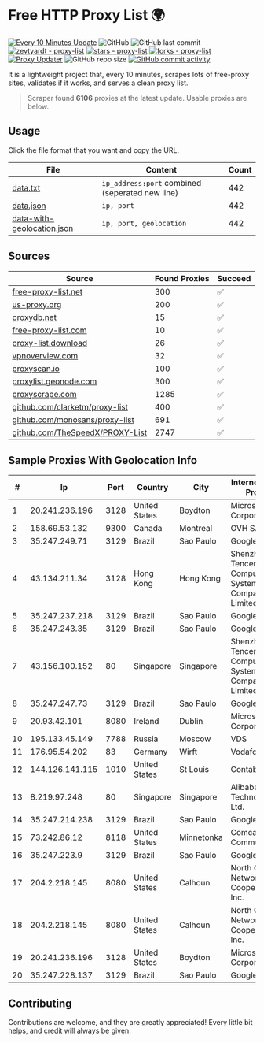 
# Free HTTP Proxy List 🌍

[![Every 10 Minutes Update](https://github.com/mertguvencli/http-proxy-list/actions/workflows/main.yml/badge.svg?branch=main)](https://github.com/mertguvencli/http-proxy-list/actions/workflows/main.yml)
![GitHub](https://img.shields.io/github/license/mertguvencli/http-proxy-list)
![GitHub last commit](https://img.shields.io/github/last-commit/mertguvencli/http-proxy-list)
[![zevtyardt - proxy-list](https://img.shields.io/static/v1?label=zevtyardt&message=proxy-list&color=blue&logo=github)](https://github.com/zevtyardt/proxy-list "Go to GitHub repo")
[![stars - proxy-list](https://img.shields.io/github/stars/zevtyardt/proxy-list?style=social)](https://github.com/zevtyardt/proxy-list)
[![forks - proxy-list](https://img.shields.io/github/forks/zevtyardt/proxy-list?style=social)](https://github.com/zevtyardt/proxy-list)
[![Proxy Updater](https://github.com/zevtyardt/proxy-list/workflows/Proxy%20Updater/badge.svg)](https://github.com/zevtyardt/proxy-list/actions?query=workflow:"Proxy+Updater")
![GitHub repo size](https://img.shields.io/github/repo-size/zevtyardt/proxy-list)
[![GitHub commit activity](https://img.shields.io/github/commit-activity/m/zevtyardt/proxy-list?logo=commits)](https://github.com/zevtyardt/proxy-list/commits/main)

It is a lightweight project that, every 10 minutes, scrapes lots of free-proxy sites, validates if it works, and serves a clean proxy list.

> Scraper found **6106** proxies at the latest update. Usable proxies are below.

## Usage

Click the file format that you want and copy the URL.

|File|Content|Count|
|----|-------|-----|
|[data.txt](https://raw.githubusercontent.com/mertguvencli/http-proxy-list/main/proxy-list/data.txt)|`ip_address:port` combined (seperated new line)|442|
|[data.json](https://raw.githubusercontent.com/mertguvencli/http-proxy-list/main/proxy-list/data.json)|`ip, port`|442|
|[data-with-geolocation.json](https://raw.githubusercontent.com/mertguvencli/http-proxy-list/main/proxy-list/data-with-geolocation.json)|`ip, port, geolocation`|442|

## Sources

|Source|Found Proxies|Succeed|
|------|-------------|-------|
|[free-proxy-list.net](https://free-proxy-list.net)|300|✅|
|[us-proxy.org](https://www.us-proxy.org)|200|✅|
|[proxydb.net](http://proxydb.net)|15|✅|
|[free-proxy-list.com](https://free-proxy-list.com/?page=&port=&type%5B%5D=http&type%5B%5D=https&up_time=0&search=Search)|10|✅|
|[proxy-list.download](https://www.proxy-list.download/HTTP)|26|✅|
|[vpnoverview.com](https://vpnoverview.com/privacy/anonymous-browsing/free-proxy-servers)|32|✅|
|[proxyscan.io](https://www.proxyscan.io)|100|✅|
|[proxylist.geonode.com](https://proxylist.geonode.com/api/proxy-list?limit=300&page=1&sort_by=lastChecked&sort_type=desc&protocols=http,https)|300|✅|
|[proxyscrape.com](https://api.proxyscrape.com/v2/?request=displayproxies&protocol=http&timeout=10000&country=all&ssl=all&anonymity=all)|1285|✅|
|[github.com/clarketm/proxy-list](https://raw.githubusercontent.com/clarketm/proxy-list/master/proxy-list-raw.txt)|400|✅|
|[github.com/monosans/proxy-list](https://raw.githubusercontent.com/monosans/proxy-list/main/proxies/http.txt)|691|✅|
|[github.com/TheSpeedX/PROXY-List](https://raw.githubusercontent.com/TheSpeedX/PROXY-List/master/http.txt)|2747|✅|


## Sample Proxies With Geolocation Info

|#|Ip|Port|Country|City|Internet Service Provider|
|-|--|----|-------|----|-------------------------|
|1|20.241.236.196|3128|United States|Boydton|Microsoft Corporation|
|2|158.69.53.132|9300|Canada|Montreal|OVH SAS|
|3|35.247.249.71|3129|Brazil|Sao Paulo|Google LLC|
|4|43.134.211.34|3128|Hong Kong|Hong Kong|Shenzhen Tencent Computer Systems Company Limited|
|5|35.247.237.218|3129|Brazil|Sao Paulo|Google LLC|
|6|35.247.243.35|3129|Brazil|Sao Paulo|Google LLC|
|7|43.156.100.152|80|Singapore|Singapore|Shenzhen Tencent Computer Systems Company Limited|
|8|35.247.247.73|3129|Brazil|Sao Paulo|Google LLC|
|9|20.93.42.101|8080|Ireland|Dublin|Microsoft Corporation|
|10|195.133.45.149|7788|Russia|Moscow|VDS|
|11|176.95.54.202|83|Germany|Wirft|Vodafone GmbH|
|12|144.126.141.115|1010|United States|St Louis|Contabo Inc.|
|13|8.219.97.248|80|Singapore|Singapore|Alibaba (US) Technology Co., Ltd.|
|14|35.247.214.238|3129|Brazil|Sao Paulo|Google LLC|
|15|73.242.86.12|8118|United States|Minnetonka|Comcast Cable Communications|
|16|35.247.223.9|3129|Brazil|Sao Paulo|Google LLC|
|17|204.2.218.145|8080|United States|Calhoun|North Georgia Network Cooperative, Inc.|
|18|204.2.218.145|8080|United States|Calhoun|North Georgia Network Cooperative, Inc.|
|19|20.241.236.196|3128|United States|Boydton|Microsoft Corporation|
|20|35.247.228.137|3129|Brazil|Sao Paulo|Google LLC|



## Contributing

Contributions are welcome, and they are greatly appreciated! Every
little bit helps, and credit will always be given.


